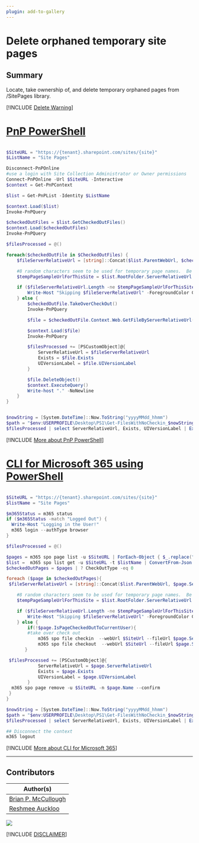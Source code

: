 ```yaml
---
plugin: add-to-gallery
---
```


# Delete orphaned temporary site pages

## Summary

Locate, take ownership of, and delete temporary orphaned pages from /SitePages library.

[!INCLUDE [Delete Warning](../../docfx/includes/DELETE-WARN.md)]

# [PnP PowerShell](#tab/pnpps)
```powershell

$SiteURL = "https://{tenant}.sharepoint.com/sites/{site}"
$ListName = "Site Pages"

Disconnect-PnPOnline
#use a login with Site Collection Administrator or Owner permissions
Connect-PnPOnline -Url $SiteURL -Interactive
$context = Get-PnPContext

$list = Get-PnPList -Identity $ListName

$context.Load($list)
Invoke-PnPQuery

$checkedOutFiles = $list.GetCheckedOutFiles()
$context.Load($checkedOutFiles)
Invoke-PnPQuery

$filesProcessed = @()

foreach($checkedOutFile in $CheckedOutFiles) {
    $fileServerRelativeUrl = [string]::Concat($list.ParentWebUrl, $checkedOutFile.ServerRelativePath.DecodedUrl.Replace($list.ParentWebUrl, ""))

    #8 random characters seem to be used for temporary page names.  Be careful - if a valid page was created with valid 8 character name, that page would be deleted as well.  TODO: figure out a way to avoid valid pages?
    $tempPageSampleUrlForThisSite = $list.RootFolder.ServerRelativeUrl + "/zz5yfe8u.aspx"

    if ($fileServerRelativeUrl.Length -ne $tempPageSampleUrlForThisSite.Length) {
        Write-Host "Skipping $fileServerRelativeUrl" -ForegroundColor Green
    } else {
        $checkedOutFile.TakeOverCheckOut()
        Invoke-PnPQuery

        $file = $checkedOutFile.Context.Web.GetFileByServerRelativeUrl($fileServerRelativeUrl)

        $context.Load($file)
        Invoke-PnPQuery

        $filesProcessed += [PSCustomObject]@{
            ServerRelativeUrl = $fileServerRelativeUrl
            Exists = $file.Exists
            UIVersionLabel = $file.UIVersionLabel
        }

        $file.DeleteObject()
        $context.ExecuteQuery()
        Write-host "." -NoNewline
    }
}


$nowString = [System.DateTime]::Now.ToString("yyyyMMdd_hhmm")
$path = "$env:USERPROFILE\Desktop\PS1\Get-FilesWithNoCheckin_$nowString.csv"
$filesProcessed | select ServerRelativeUrl, Exists, UIVersionLabel | Export-Csv $path -NoTypeInformation
```
[!INCLUDE [More about PnP PowerShell](../../docfx/includes/MORE-PNPPS.md)]

# [CLI for Microsoft 365 using PowerShell](#tab/cli-m365-ps)
```powershell

$SiteURL = "https://{tenant}.sharepoint.com/sites/{site}"
$listName = "Site Pages"

$m365Status = m365 status
if ($m365Status -match "Logged Out") {
  Write-Host "Logging in the User!"
  m365 login --authType browser
}

$filesProcessed = @()

$pages = m365 spo page list -u $SiteURL | ForEach-Object { $_.replace("Id", "_Id") } | ConvertFrom-Json
$list =  m365 spo list get -u $SiteURL -t $listName | ConvertFrom-Json
$checkedOutPages = $pages | ? CheckOutType -eq 0

foreach ($page in $checkedOutPages){
 $fileServerRelativeUrl = [string]::Concat($list.ParentWebUrl, $page.ServerRelativePath.DecodedUrl.Replace($list.ParentWebUrl, ""))

    #8 random characters seem to be used for temporary page names.  Be careful - if a valid page was created with valid 8 character name, that page would be deleted as well.  TODO: figure out a way to avoid valid pages?
    $tempPageSampleUrlForThisSite = $list.RootFolder.ServerRelativeUrl  + "/zz5yfe8u.aspx"

    if ($fileServerRelativeUrl.Length -ne $tempPageSampleUrlForThisSite.Length) {
        Write-Host "Skipping $fileServerRelativeUrl" -ForegroundColor Green
    } else {
        if(!$page.IsPageCheckedOutToCurrentUser){
        #take over check out
            m365 spo file checkin  --webUrl $SiteUrl --fileUrl $page.ServerRelativeUrl
            m365 spo file checkout  --webUrl $SiteUrl --fileUrl $page.ServerRelativeUrl
       }

 $filesProcessed += [PSCustomObject]@{
            ServerRelativeUrl = $page.ServerRelativeUrl
            Exists = $page.Exists
            UIVersionLabel = $page.UIVersionLabel
        }
  m365 spo page remove -u $SiteURL -n $page.Name --confirm
 }
}

$nowString = [System.DateTime]::Now.ToString("yyyyMMdd_hhmm")
$path = "$env:USERPROFILE\Desktop\PS1\Get-FilesWithNoCheckin_$nowString.csv"
$filesProcessed | select ServerRelativeUrl, Exists, UIVersionLabel | Export-Csv $path -NoTypeInformation

## Disconnect the context  
m365 logout  
```
[!INCLUDE [More about CLI for Microsoft 365](../../docfx/includes/MORE-CLIM365.md)]
***

## Contributors

| Author(s) |
|-----------|
| [Brian P. McCullough](https://github.com/brianpmccullough) |
| [Reshmee Auckloo](https://github.com/reshmee011)|


<img src="https://m365-visitor-stats.azurewebsites.net/script-samples/scripts/spo-delete-orphaned-temporary-sitepages?labelText=Visitors" class="img-visitor" aria-hidden="true" />



[!INCLUDE [DISCLAIMER](../../docfx/includes/DISCLAIMER.md)]
